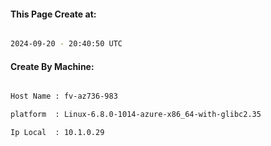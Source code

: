 
   
#### This Page Create at:

```bash

2024-09-20 - 20:40:50 UTC

```

#### Create By Machine:

```bash

Host Name : fv-az736-983

platform  : Linux-6.8.0-1014-azure-x86_64-with-glibc2.35

Ip Local  : 10.1.0.29

```

